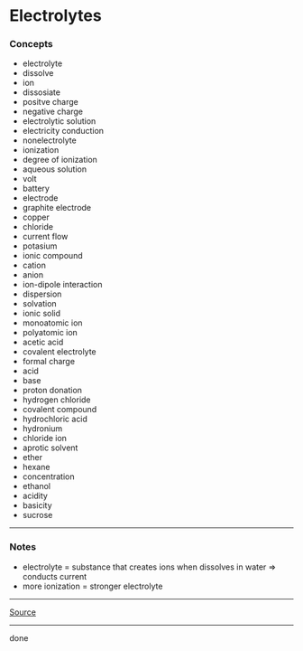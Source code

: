# Electrolytes

### Concepts

- electrolyte
- dissolve
- ion
- dissosiate
- positve charge
- negative charge
- electrolytic solution
- electricity conduction
- nonelectrolyte
- ionization
- degree of ionization
- aqueous solution
- volt
- battery
- electrode
- graphite electrode
- copper
- chloride
- current flow
- potasium
- ionic compound
- cation
- anion
- ion-dipole interaction
- dispersion
- solvation
- ionic solid
- monoatomic ion
- polyatomic ion
- acetic acid
- covalent electrolyte
- formal charge
- acid
- base
- proton donation
- hydrogen chloride
- covalent compound
- hydrochloric acid
- hydronium
- chloride ion
- aprotic solvent
- ether
- hexane
- concentration
- ethanol
- acidity
- basicity
- sucrose

---

### Notes

- electrolyte = substance that creates ions when dissolves in water => conducts current
- more ionization = stronger electrolyte

---

[Source](https://youtu.be/a6Dw9vtnwns)

---

done